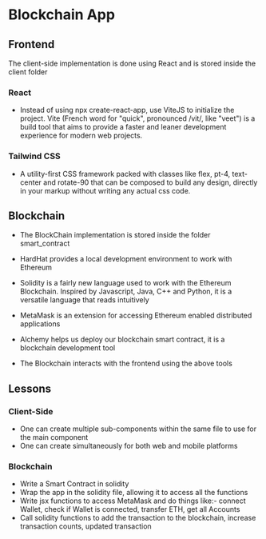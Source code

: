 # Blockchain App

## Frontend

The client-side implementation is done using React and is stored inside the client folder

### React

- Instead of using npx create-react-app, use ViteJS to initialize the project. Vite (French word for "quick", pronounced /vit/, like "veet") is a build tool that aims to provide a faster and leaner development experience for modern web projects.

### Tailwind CSS

- A utility-first CSS framework packed with classes like flex, pt-4, text-center and rotate-90 that can be composed to build any design, directly in your markup without writing any actual css code.

## Blockchain

- The BlockChain implementation is stored inside the folder smart_contract

- HardHat provides a local development environment to work with Ethereum

- Solidity is a fairly new language used to work with the Ethereum Blockchain. Inspired by Javascript, Java, C++ and Python, it is a versatile language that reads intuitively

- MetaMask is an extension for accessing Ethereum enabled distributed applications

- Alchemy helps us deploy our blockchain smart contract, it is a blockchain development tool

- The Blockchain interacts with the frontend using the above tools

## Lessons

### Client-Side

- One can create multiple sub-components within the same file to use for the main component
- One can create simultaneously for both web and mobile platforms

### Blockchain

- Write a Smart Contract in solidity
- Wrap the app in the solidity file, allowing it to access all the functions
- Write jsx functions to access MetaMask and do things like:- connect Wallet, check if Wallet is connected, transfer ETH, get all Accounts
- Call solidity functions to add the transaction to the blockchain, increase transaction counts, updated transaction
